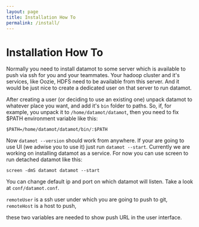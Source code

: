 ```yaml
---
layout: page
title: Installation How To
permalink: /install/
---
```


# Installation How To

Normally you need to install datamot to some server which is available to push
via ssh for you and your teammates. Your hadoop cluster and it's services, like
Oozie, HDFS need to be available from this server. And it would be just nice to
create a dedicated user on that server to run datamot.

After creating a user (or deciding to use an existing one) unpack datamot
to whatever place you want, and add it's `bin` folder to paths. So, if, for
example, you unpack it to `/home/datamot/datamot`, then you need to fix $PATH
environment variable like this:

`$PATH=/home/datamot/datamot/bin/:$PATH`

Now `datamot --version` should work from anywhere. If your are going to use UI
(we adwise you to use it) just run `datamot --start`. Currently we are working
on installing datamot as a service. For now you can use screen to run detached
datamot like this:

`screen -dmS datamot datamot --start`

You can change default ip and port on which datamot will listen. Take a look at
`conf/datamot.conf`.

`remoteUser` is a ssh user under which you are going to push to git,
`remoteHost` is a host to push,

these two variables are needed to show push URL in the user interface.
